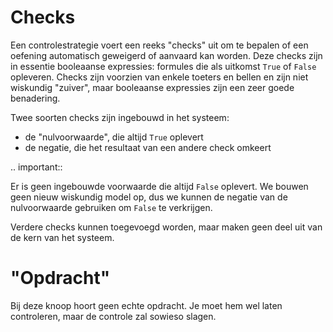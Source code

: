 # Checks
Een controlestrategie voert een reeks "checks" uit om te bepalen of een oefening automatisch geweigerd of aanvaard kan worden. Deze checks zijn in essentie booleaanse expressies: formules die als uitkomst `True` of `False` opleveren. Checks zijn voorzien van enkele toeters en bellen en zijn niet wiskundig "zuiver", maar booleaanse expressies zijn een zeer goede benadering.

Twee soorten checks zijn ingebouwd in het systeem:

* de "nulvoorwaarde", die altijd `True` oplevert
* de negatie, die het resultaat van een andere check omkeert

.. important::

   Er is geen ingebouwde voorwaarde die altijd `False` oplevert. We bouwen geen nieuw wiskundig model op, dus we kunnen de negatie van de nulvoorwaarde gebruiken om `False` te verkrijgen.

Verdere checks kunnen toegevoegd worden, maar maken geen deel uit van de kern van het systeem.

# "Opdracht"
Bij deze knoop hoort geen echte opdracht. Je moet hem wel laten controleren, maar de controle zal sowieso slagen.

